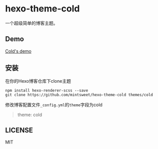 # hexo-theme-cold

一个超级简单的博客主题。

## Demo

[Cold's demo](http://www.yujunren.com)

## 安装

在你的Hexo博客仓库下clone主题
```
npm install hexo-renderer-scss --save
git clone https://github.com/mintsweet/hexo-theme-cold themes/cold
```

修改博客配置文件`_config.yml`的`theme`字段为cold
> theme: cold

## LICENSE

MIT
